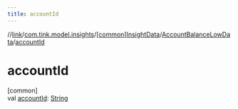 ```yaml
---
title: accountId
---
```

//[link](../../../../index.html)/[com.tink.model.insights](../../index.html)/[[common]InsightData](../index.html)/[AccountBalanceLowData](index.html)/[accountId](account-id.html)



# accountId



[common]\
val [accountId](account-id.html): [String](https://kotlinlang.org/api/latest/jvm/stdlib/kotlin/-string/index.html)





